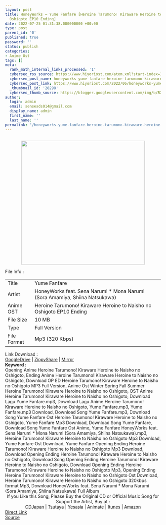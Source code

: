 ```yaml
---
layout: post
title: HoneyWorks – Yume Fanfare [Heroine Tarumono! Kiraware Heroine to Naisho no
  Oshigoto EP10 Ending]
date: 2022-07-25 01:31:38.000000000 +00:00
type: post
parent_id: '0'
published: true
password: ''
status: publish
categories:
- Anime Ost
tags: []
meta:
  rank_math_internal_links_processed: '1'
  cyberseo_rss_source: https://www.hiyoriost.com/atom.xml?start-index=1
  cyberseo_post_name: honeyworks-yume-fanfare-heroine-tarumono-kiraware-heroine-to-naisho-no-oshigoto-ep10-ending
  cyberseo_post_link: https://www.hiyoriost.com/2022/06/honeyworks-yume-fanfare-heroine.html
  _thumbnail_id: '28298'
  cyberseo_thumb_source: https://blogger.googleusercontent.com/img/b/R29vZ2xl/AVvXsEiCg1wlvOmnxoKoJeaaVQukyBqKQknPgkm4FkRU-4ndPUT8OZpL8QOGgznP-fPRxna9vD4t86ZpUGrL5fwgSFOh35z_8enLD7MeU3VynC-g3ugESu6EvmROJLZuFx4-zuwRrhI-c5wdg0JanXCE1-Jf5rxZUNbd-1w3DGfDY2AoG65s4k_mNJ6Clqd5/s400/cover%20-%202022-06-14T090643.466.jpg
author:
  login: admin
  email: senseads014@gmail.com
  display_name: admin
  first_name: ''
  last_name: ''
permalink: "/honeyworks-yume-fanfare-heroine-tarumono-kiraware-heroine-to-naisho-no-oshigoto-ep10-ending/"
---
```

<div class="separator" style="clear: both"><a href="https://blogger.googleusercontent.com/img/b/R29vZ2xl/AVvXsEiCg1wlvOmnxoKoJeaaVQukyBqKQknPgkm4FkRU-4ndPUT8OZpL8QOGgznP-fPRxna9vD4t86ZpUGrL5fwgSFOh35z_8enLD7MeU3VynC-g3ugESu6EvmROJLZuFx4-zuwRrhI-c5wdg0JanXCE1-Jf5rxZUNbd-1w3DGfDY2AoG65s4k_mNJ6Clqd5/s600/cover%20-%202022-06-14T090643.466.jpg" style="display: block;padding: 1em 0;text-align: center"><img alt border="0" data-original-height="600" data-original-width="600" src="{{ site.baseurl }}/assets/2022/07/cover%20-%202022-06-14T090643.466.jpg" width="400" /></a></div>
<div class="linkdownload">File Info : </div>
<div class="info2" id="Info">
<table>
<tbody>
<tr>
<td class="tablex">Title </td>
<td>Yume Fanfare</td>
</tr>
<tr>
<td class="tablex">Artist </td>
<td>HoneyWorks feat. Sena Narumi * Mona Narumi (Sora Amamiya, Shiina Natsukawa)</td>
</tr>
<tr>
<td class="tablex">Anime OST </td>
<td>Heroine Tarumono! Kiraware Heroine to Naisho no Oshigoto EP10 Ending</td>
</tr>
<tr>
<td class="tablex">File Size </td>
<td>10 MB</td>
</tr>
<tr>
<td class="tablex">Type </td>
<td>Full Version</td>
</tr>
<tr>
<td class="tablex">File Format </td>
<td>Mp3 (320 Kbps)</td>
</tr>
</tbody>
</table>
</div>
<div class="linkdownload">Link Download : </div>
<div class="listdl"><a href="https://drive.google.com/file/d/1hxIxhxpPIyvMaueM1AVa7volaWu9WLL7/view?usp=drivesdk" rel="nofollow noopener" target="_blank">GoogleDrive</a> | <a href="https://www55.zippyshare.com/v/widDllOE/file.html" rel="nofollow noopener" target="_blank">ZippyShare</a> | <a href="https://mir.cr/VTHOW98D" rel="nofollow noopener" target="_blank">Mirror</a></div>
<div class="keywordz"><b>Keyword </b> :
<div class="tagser">Opening Anime Heroine Tarumono! Kiraware Heroine to Naisho no Oshigoto, Ending Anime Heroine Tarumono! Kiraware Heroine to Naisho no Oshigoto, Download OP ED Heroine Tarumono! Kiraware Heroine to Naisho no Oshigoto MP3 Full Version, Anime Ost Winter Spring Fall Summer Heroine Tarumono! Kiraware Heroine to Naisho no Oshigoto, OST Anime Heroine Tarumono! Kiraware Heroine to Naisho no Oshigoto, Download Lagu Yume Fanfare.mp3, Download Lagu Anime Heroine Tarumono! Kiraware Heroine to Naisho no Oshigoto, Yume Fanfare.mp3, Yume Fanfare.mp3 Download, Download Song Yume Fanfare.mp3, Download Song Yume Fanfare Ost Heroine Tarumono! Kiraware Heroine to Naisho no Oshigoto, Yume Fanfare Mp3 Download, Download Song Yume Fanfare, Download Song Yume Fanfare Ost Anime, Yume Fanfare HoneyWorks feat. Sena Narumi * Mona Narumi (Sora Amamiya, Shiina Natsukawa).mp3, Heroine Tarumono! Kiraware Heroine to Naisho no Oshigoto Mp3 Download, Yume Fanfare Ost Download, Yume Fanfare Opening Ending Heroine Tarumono! Kiraware Heroine to Naisho no Oshigoto Mp3 Download, Download Opening Ending Heroine Tarumono! Kiraware Heroine to Naisho no Oshigoto, Download Song Opening Ending Heroine Tarumono! Kiraware Heroine to Naisho no Oshigoto, Download Opening Ending Heroine Tarumono! Kiraware Heroine to Naisho no Oshigoto Mp3, Opening Ending Heroine Tarumono! Kiraware Heroine to Naisho no Oshigoto Ost Download, Heroine Tarumono! Kiraware Heroine to Naisho no Oshigoto 320kbps format Mp3, Download HoneyWorks feat. Sena Narumi * Mona Narumi (Sora Amamiya, Shiina Natsukawa) Full Album</div>
</div>
<div class="buycd" align="center">If you Like this Song, Please Buy the Original CD or Official Music Song for Support the Artist, Buy at : <br /><a href="https://www.cdjapan.co.jp/" target="_blank" rel="noopener">CDJapan</a> | <a href="https://shop.tsutaya.co.jp/" target="_blank" rel="noopener">Tsutaya</a> | <a href="https://www.yesasia.com/" target="_blank" rel="noopener">Yesasia</a> | <a href="https://www.animate-onlineshop.jp/" target="_blank" rel="noopener">Animate</a> | <a href="https://www.apple.com/jp/itunes" target="_blank" rel="noopener">Itunes</a> | <a href="https://amazon.co.jp/" target="_blank" rel="noopener">Amazon</a>
</div>
<div class="divbtn"> <a href="https://handymansurrender.com/fihup8buzv?key=94550f7ce39444073321dde3b8782f97" class="btn"><i class="fa fa-download"></i> Direct Link</a> <br /><a href="https://www.hiyoriost.com/2022/06/honeyworks-yume-fanfare-heroine.html">Source</a> </div>
